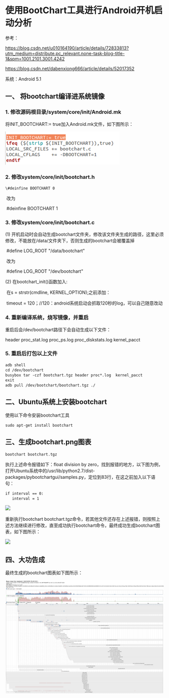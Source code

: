 # 使用BootChart工具进行Android开机启动分析

参考：

<https://blog.csdn.net/u010164190/article/details/72833813?utm_medium=distribute.pc_relevant.none-task-blog-title-1&spm=1001.2101.3001.4242> 

<https://blog.csdn.net/dabenxiong666/article/details/52017352>

系统：Android 5.1

## 一、 将bootchart编译进系统镜像

### 1. 修改源码根目录/system/core/init/Android.mk 

将INIT_BOOTCHART:= true加入Android.mk文件，如下图所示：

![](assets/1602503078.png)

### 2. 修改system/core/init/bootchart.h 

 	\#deinfine BOOTCHART 0 

​	改为

​	\#deinfine BOOTCHART 1

### 3. 修改system/core/init/bootchart.c 

(1)	开机启动时会自动生成bootchart文件夹，修改该文件夹生成的路径，这里必须修改，不能放在/data/文件夹下，否则生成的bootchart会被覆盖掉

​	\#define LOG_ROOT  "/data/bootchart" 

​	改为

​	\#define LOG_ROOT  "/dev/bootchart"

(2) 在bootchart_init()函数加入:

​    在s = strstr(cmdline, KERNEL_OPTION);之前添加：

​    timeout = 120；//120：android系统启动会抓取120秒的log，可以自己随意改动

### 4. 重新编译系统，烧写镜像，并重启

重启后会/dev/bootchart路径下会自动生成以下文件：

header      proc_stat.log      proc_ps.log     proc_diskstats.log     kernel_pacct 

### 5. 重启后打包以上文件

~~~
adb shell
cd /dev/bootchart
busybox tar -czf bootchart.tgz header proc*.log  kernel_pacct 
exit
adb pull /dev/bootchart/bootchart.tgz ./
~~~

## 二、Ubuntu系统上安装bootchart

使用以下命令安装bootchart工具

~~~
sudo apt-get install bootchart
~~~
## 三、生成bootchart.png图表

~~~
bootchart bootchart.tgz
~~~

执行上述命令报错如下：float division by zero，找到报错的地方，以下图为例，打开Ubuntu系统中的/usr/lib/python2.7/dist-packages/pybootchartgui/samples.py，定位到83行，在这之前加入以下语句：

~~~
if interval == 0:
   interval = 1
~~~

![](assets/1602506101.jpg)

重新执行bootchart bootchart.tgz命令，若其他文件还存在上述报错，则按照上述方法继续进行修改，直至成功执行bootchart命令，最终成功生成bootchart图表，如下图所示：

![](assets/1602506589.jpg)

## 四、大功告成

最终生成的bootchart图表如下图所示：

![](assets/ecc5e06e83837857d9a15a913483e50.png)